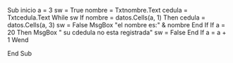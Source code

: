 Sub inicio
    a = 3
    sw = True
    nombre = Txtnombre.Text
    cedula = Txtcedula.Text
    While sw
    If nombre = datos.Cells(a, 1) Then
        cedula = datos.Cells(a, 3)
        sw = False
        MsgBox "el nombre es:" & nombre
    End If
    If a = 20 Then
    MsgBox " su cdedula no esta registrada"
    sw = False
    End If
    a = a + 1
    Wend
        
    
    
End Sub